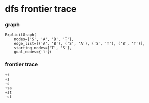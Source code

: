 # dfs frontier trace

### graph
```
ExplicitGraph(
    nodes={'S', 'A', 'B', 'T'},
    edge_list=[('A', 'B'), ('S', 'A'), ('S', 'T'), ('B', 'T')],
    starting_nodes=['T', 'S'],
    goal_nodes={'T'})
```

### frontier trace
```
+t
+s
-s
+sa
+st
-st
```

